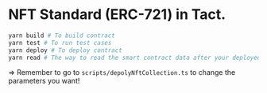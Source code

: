 # NFT Standard (ERC-721) in Tact.

```bash
yarn build # To build contract
yarn test # To run test cases
yarn deploy # To deploy contract
yarn read # The way to read the smart contract data after your deployed the code
```

=> Remember to go to `scripts/depolyNftCollection.ts` to change the parameters you want!
